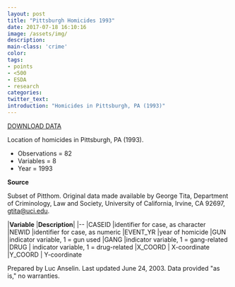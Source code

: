 ```yaml
---
layout: post
title: "Pittsburgh Homicides 1993"
date: 2017-07-18 16:10:16
image: /assets/img/
description:
main-class: 'crime'
color:
tags:
- points
- <500
- ESDA
- research
categories:
twitter_text:
introduction: "Homicides in Pittsburgh, PA (1993)"
---
```

<script>
$('#map').hide();
</script>

[DOWNLOAD DATA](https://s3.amazonaws.com/geoda/data/pittsburgh.zip)


Location of homicides in Pittsburgh, PA (1993).

* Observations = 82
* Variables = 8
* Year = 1993

**Source**

Subset of Pitthom. Original data made available by George Tita,
Department of Criminology, Law and Society, University of California,
Irvine, CA 92697, [gtita@uci.edu](mailto:gtita@uci.edu).


  |**Variable**    |**Description**|
  |--
  |CASEID      |identifier for case, as character
  |NEWID       |identifier for case, as numeric
  |EVENT\_YR   |year of homicide
  |GUN         |indicator variable, 1 = gun used
  |GANG        |indicator variable, 1 = gang-related
  |DRUG       | indicator variable, 1 = drug-related
  |X\_COORD   | X-coordinate
  |Y\_COORD   | Y-coordinate

Prepared by Luc Anselin. Last updated June 24, 2003. Data provided "as is," no warranties.
